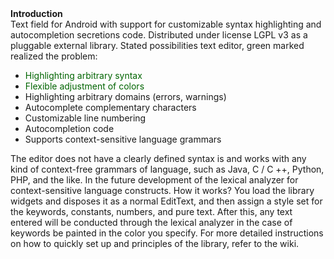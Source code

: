 <div><b>Introduction</b></div>
<div>Text field for Android with support for customizable syntax highlighting and autocompletion secretions code. Distributed under license LGPL v3 as a pluggable external library. Stated possibilities text editor, green marked realized the problem:</div>
<ul>
	<li><font color="#006400">Highlighting arbitrary syntax</font></li>
	<li><font color="#006400">Flexible adjustment of colors</font></li>
	<li>Highlighting arbitrary domains (errors, warnings)</li>
	<li>Autocomplete complementary characters</li>
	<li>Customizable line numbering</li>
	<li>Autocompletion code</li>
	<li>Supports context-sensitive language grammars</li>
</ul>
<div>The editor does not have a clearly defined syntax is and works with any kind of context-free grammars of language, such as Java, C / C ++, Python, PHP, and the like. In the future development of the lexical analyzer for context-sensitive language constructs. How it works? You load the library widgets and disposes it as a normal EditText, and then assign a style set for the keywords, constants, numbers, and pure text. After this, any text entered will be conducted through the lexical analyzer in the case of keywords be painted in the color you specify. For more detailed instructions on how to quickly set up and principles of the library, refer to the wiki.</div>
